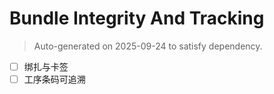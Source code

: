 # Bundle Integrity And Tracking

> Auto-generated on 2025-09-24 to satisfy dependency.

- [ ] 绑扎与卡签
- [ ] 工序条码可追溯
